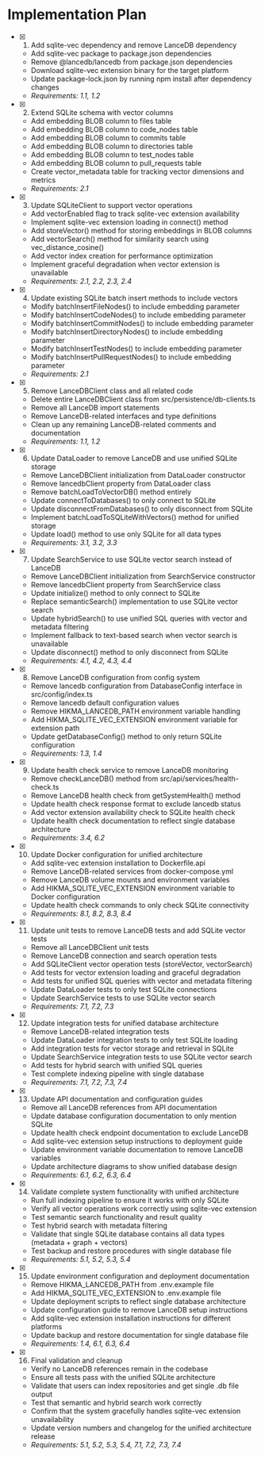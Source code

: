 # Implementation Plan

- [x] 1. Add sqlite-vec dependency and remove LanceDB dependency
  - Add sqlite-vec package to package.json dependencies
  - Remove @lancedb/lancedb from package.json dependencies
  - Download sqlite-vec extension binary for the target platform
  - Update package-lock.json by running npm install after dependency changes
  - _Requirements: 1.1, 1.2_

- [x] 2. Extend SQLite schema with vector columns
  - Add embedding BLOB column to files table
  - Add embedding BLOB column to code_nodes table
  - Add embedding BLOB column to commits table
  - Add embedding BLOB column to directories table
  - Add embedding BLOB column to test_nodes table
  - Add embedding BLOB column to pull_requests table
  - Create vector_metadata table for tracking vector dimensions and metrics
  - _Requirements: 2.1_

- [x] 3. Update SQLiteClient to support vector operations
  - Add vectorEnabled flag to track sqlite-vec extension availability
  - Implement sqlite-vec extension loading in connect() method
  - Add storeVector() method for storing embeddings in BLOB columns
  - Add vectorSearch() method for similarity search using vec_distance_cosine()
  - Add vector index creation for performance optimization
  - Implement graceful degradation when vector extension is unavailable
  - _Requirements: 2.1, 2.2, 2.3, 2.4_

- [x] 4. Update existing SQLite batch insert methods to include vectors
  - Modify batchInsertFileNodes() to include embedding parameter
  - Modify batchInsertCodeNodes() to include embedding parameter
  - Modify batchInsertCommitNodes() to include embedding parameter
  - Modify batchInsertDirectoryNodes() to include embedding parameter
  - Modify batchInsertTestNodes() to include embedding parameter
  - Modify batchInsertPullRequestNodes() to include embedding parameter
  - _Requirements: 2.1_

- [x] 5. Remove LanceDBClient class and all related code
  - Delete entire LanceDBClient class from src/persistence/db-clients.ts
  - Remove all LanceDB import statements
  - Remove LanceDB-related interfaces and type definitions
  - Clean up any remaining LanceDB-related comments and documentation
  - _Requirements: 1.1, 1.2_

- [x] 6. Update DataLoader to remove LanceDB and use unified SQLite storage
  - Remove LanceDBClient initialization from DataLoader constructor
  - Remove lancedbClient property from DataLoader class
  - Remove batchLoadToVectorDB() method entirely
  - Update connectToDatabases() to only connect to SQLite
  - Update disconnectFromDatabases() to only disconnect from SQLite
  - Implement batchLoadToSQLiteWithVectors() method for unified storage
  - Update load() method to use only SQLite for all data types
  - _Requirements: 3.1, 3.2, 3.3_

- [x] 7. Update SearchService to use SQLite vector search instead of LanceDB
  - Remove LanceDBClient initialization from SearchService constructor
  - Remove lancedbClient property from SearchService class
  - Update initialize() method to only connect to SQLite
  - Replace semanticSearch() implementation to use SQLite vector search
  - Update hybridSearch() to use unified SQL queries with vector and metadata filtering
  - Implement fallback to text-based search when vector search is unavailable
  - Update disconnect() method to only disconnect from SQLite
  - _Requirements: 4.1, 4.2, 4.3, 4.4_

- [x] 8. Remove LanceDB configuration from config system
  - Remove lancedb configuration from DatabaseConfig interface in src/config/index.ts
  - Remove lancedb default configuration values
  - Remove HIKMA_LANCEDB_PATH environment variable handling
  - Add HIKMA_SQLITE_VEC_EXTENSION environment variable for extension path
  - Update getDatabaseConfig() method to only return SQLite configuration
  - _Requirements: 1.3, 1.4_

- [x] 9. Update health check service to remove LanceDB monitoring
  - Remove checkLanceDB() method from src/api/services/health-check.ts
  - Remove LanceDB health check from getSystemHealth() method
  - Update health check response format to exclude lancedb status
  - Add vector extension availability check to SQLite health check
  - Update health check documentation to reflect single database architecture
  - _Requirements: 3.4, 6.2_

- [x] 10. Update Docker configuration for unified architecture
  - Add sqlite-vec extension installation to Dockerfile.api
  - Remove LanceDB-related services from docker-compose.yml
  - Remove LanceDB volume mounts and environment variables
  - Add HIKMA_SQLITE_VEC_EXTENSION environment variable to Docker configuration
  - Update health check commands to only check SQLite connectivity
  - _Requirements: 8.1, 8.2, 8.3, 8.4_

- [x] 11. Update unit tests to remove LanceDB tests and add SQLite vector tests
  - Remove all LanceDBClient unit tests
  - Remove LanceDB connection and search operation tests
  - Add SQLiteClient vector operation tests (storeVector, vectorSearch)
  - Add tests for vector extension loading and graceful degradation
  - Add tests for unified SQL queries with vector and metadata filtering
  - Update DataLoader tests to only test SQLite connections
  - Update SearchService tests to use SQLite vector search
  - _Requirements: 7.1, 7.2, 7.3_

- [x] 12. Update integration tests for unified database architecture
  - Remove LanceDB-related integration tests
  - Update DataLoader integration tests to only test SQLite loading
  - Add integration tests for vector storage and retrieval in SQLite
  - Update SearchService integration tests to use SQLite vector search
  - Add tests for hybrid search with unified SQL queries
  - Test complete indexing pipeline with single database
  - _Requirements: 7.1, 7.2, 7.3, 7.4_

- [x] 13. Update API documentation and configuration guides
  - Remove all LanceDB references from API documentation
  - Update database configuration documentation to only mention SQLite
  - Update health check endpoint documentation to exclude LanceDB
  - Add sqlite-vec extension setup instructions to deployment guide
  - Update environment variable documentation to remove LanceDB variables
  - Update architecture diagrams to show unified database design
  - _Requirements: 6.1, 6.2, 6.3, 6.4_

- [x] 14. Validate complete system functionality with unified architecture
  - Run full indexing pipeline to ensure it works with only SQLite
  - Verify all vector operations work correctly using sqlite-vec extension
  - Test semantic search functionality and result quality
  - Test hybrid search with metadata filtering
  - Validate that single SQLite database contains all data types (metadata + graph + vectors)
  - Test backup and restore procedures with single database file
  - _Requirements: 5.1, 5.2, 5.3, 5.4_

- [x] 15. Update environment configuration and deployment documentation
  - Remove HIKMA_LANCEDB_PATH from .env.example file
  - Add HIKMA_SQLITE_VEC_EXTENSION to .env.example file
  - Update deployment scripts to reflect single database architecture
  - Update configuration guide to remove LanceDB setup instructions
  - Add sqlite-vec extension installation instructions for different platforms
  - Update backup and restore documentation for single database file
  - _Requirements: 1.4, 6.1, 6.3, 6.4_

- [x] 16. Final validation and cleanup
  - Verify no LanceDB references remain in the codebase
  - Ensure all tests pass with the unified SQLite architecture
  - Validate that users can index repositories and get single .db file output
  - Test that semantic and hybrid search work correctly
  - Confirm that the system gracefully handles sqlite-vec extension unavailability
  - Update version numbers and changelog for the unified architecture release
  - _Requirements: 5.1, 5.2, 5.3, 5.4, 7.1, 7.2, 7.3, 7.4_
